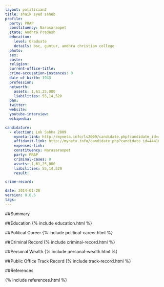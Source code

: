 ```yaml
---
layout: politician2
title: shaik syed saheb
profile: 
  party: PRAP
  constituency: Narasaraopet
  state: Andhra Pradesh
  education: 
    level: Graduate
    details: bsc, guntur, andhra christian college
  photo: 
  sex: 
  caste: 
  religion: 
  current-office-title: 
  crime-accusation-instances: 0
  date-of-birth: 1943
  profession: 
  networth: 
    assets: 1,61,25,000
    liabilities: 55,14,520
  pan: 
  twitter: 
  website: 
  youtube-interview: 
  wikipedia: 

candidature: 
  - election: Lok Sabha 2009
    myneta-link: http://myneta.info/ls2009/candidate.php?candidate_id=4441
    affidavit-link: http://myneta.info/candidate.php?candidate_id=4441&scan=original
    expenses-link: 
    constituency: Narasaraopet 
    party: PRAP
    criminal-cases: 0
    assets: 1,61,25,000
    liabilities: 55,14,520
    result:  

crime-record: 

date: 2014-01-28
version: 0.0.5
tags: 
---
```

##Summary


##Education
{% include education.html %}


##Political Career
{% include political-career.html %}


##Criminal Record
{% include criminal-record.html %}


##Personal Wealth
{% include personal-wealth.html %}


##Public Office Track Record
{% include track-record.html %}


##References


{% include references.html %}